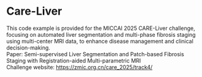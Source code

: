 # Care-Liver
This code example is provided for the MICCAI 2025 CARE-Liver challenge, focusing on automated liver segmentation and multi-phase fibrosis staging using multi-center MRI data, to enhance disease management and clinical decision-making. \
Paper: Semi-supervised Liver Segmentation and Patch-based Fibrosis Staging with Registration-aided Multi-parametric MRI \
Challenge website: https://zmic.org.cn/care_2025/track4/
